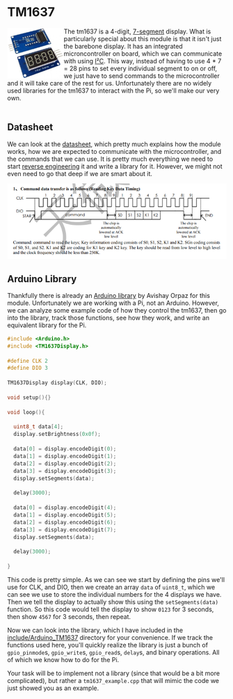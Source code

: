 # TM1637

<img align="left" src="../.assets/TM1637.jpg" alt="TM1637 img" width="130"/>

The tm1637 is a 4-digit, [7-segment](https://en.wikipedia.org/wiki/Seven-segment_display) display. What is particularly special about this module is that it isn't just the barebone display. It has an integrated microncontroller on board, which we can communicate with using [I²C](https://en.wikipedia.org/wiki/I²C). This way, instead of having to use 4 * 7 = 28 pins to set every individual segment to on or off, we just have to send commands to the microcontroller and it will take care of the rest for us. Unfortunately there are no widely used libraries for the tm1637 to interact with the Pi, so we'll make our very own.<br><br>

## Datasheet
We can look at the [datasheet](https://m5stack.oss-cn-shenzhen.aliyuncs.com/resource/docs/datasheet/unit/digi_clock/TM1637.pdf), which pretty much explains how the module works, how we are expected to communicate with the microcontroller, and the commands that we can use. It is pretty much everything we need to start [reverse engineering](https://en.wikipedia.org/wiki/Reverse_engineering) it and write a library for it. However, we might not even need to go that deep if we are smart about it.

<div align="center">
  <img src="../.assets/tm1637_datasheet.png"/>
</div>

## Arduino Library
Thankfully there is already an [Arduino library](https://docs.arduino.cc/libraries/tm1637/) by Avishay Orpaz for this module. Unfortunately we are working with a Pi, not an Arduino. However, we can analyze some example code of how they control the tm1637, then go into the library, track those functions, see how they work, and write an equivalent library for the Pi. 

```C++
#include <Arduino.h>
#include <TM1637Display.h>

#define CLK 2
#define DIO 3

TM1637Display display(CLK, DIO);

void setup(){}

void loop(){

  uint8_t data[4];
  display.setBrightness(0x0f);

  data[0] = display.encodeDigit(0);
  data[1] = display.encodeDigit(1);
  data[2] = display.encodeDigit(2);
  data[3] = display.encodeDigit(3);
  display.setSegments(data);

  delay(3000);

  data[0] = display.encodeDigit(4);
  data[1] = display.encodeDigit(5);
  data[2] = display.encodeDigit(6);
  data[3] = display.encodeDigit(7);
  display.setSegments(data);

  delay(3000);
 
}
```

This code is pretty simple. As we can see we start by defining the pins we'll use for CLK, and DIO, then we create an array `data` of `uint8_t`, which we can see we use to store the individual numbers for the 4 displays we have. Then we tell the display to actually show this using the `setSegments(data)` function. So this code would tell the display to show `0123` for 3 seconds, then show `4567` for 3 seconds, then repeat. 

Now we can look into the library, which I have included in the [include/Arduino_TM1637](https://github.com/Triton-Baja/Data-Acquisition/tree/main/include/Arduino_TM1637) directory for your convenience. If we track the functions used here, you'll quickly realize the library is just a bunch of `gpio_pinmode`s, `gpio_write`s, `gpio_read`s, `delay`s, and binary operations. All of which we know how to do for the Pi.

Your task will be to implement not a library (since that would be a bit more complicated), but rather a `tm1637_example.cpp` that will mimic the code we just showed you as an example.
